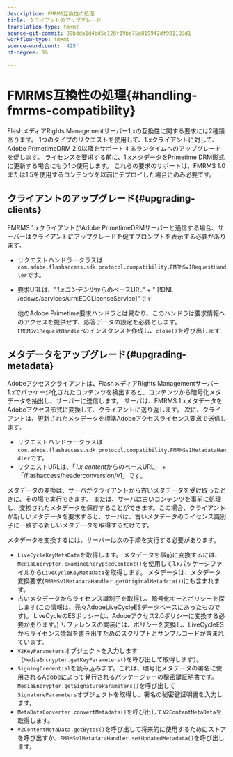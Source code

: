 ```yaml
---
description: FMRMS互換性の処理
title: クライアントのアップグレード
translation-type: tm+mt
source-git-commit: 89bdda1d4bd5c126f19ba75a819942df901183d1
workflow-type: tm+mt
source-wordcount: '425'
ht-degree: 0%

---
```



# FMRMS互換性の処理{#handling-fmrms-compatibility}

FlashメディアRights Managementサーバー1.xの互換性に関する要求には2種類あります。 1つのタイプのリクエストを使用して、1.xクライアントに対して、Adobe PrimetimeDRM 2.0以降をサポートするランタイムへのアップグレードを促します。 ライセンスを要求する前に、1.xメタデータをPrimetime DRM形式に更新する場合にもう1つ使用します。 これらの要求のサポートは、FMRMS 1.0または1.5を使用するコンテンツを以前にデプロイした場合にのみ必要です。

## クライアントのアップグレード{#upgrading-clients}

FMRMS 1.xクライアントがAdobe PrimetimeDRMサーバーと通信する場合、サーバーはクライアントにアップグレードを促すプロンプトを表示する必要があります。

* リクエストハンドラークラスは`com.adobe.flashaccess.sdk.protocol.compatibility.FMRMSv1RequestHandler`です。
* 要求URLは、&quot;*1.xコンテンツ*&#x200B;からのベースURL&quot; + &quot; [!DNL /edcws/services/urn:EDCLicenseService]&quot;です

   他のAdobe Primetime要求ハンドラとは異なり、このハンドラは要求情報へのアクセスを提供せず、応答データの設定を必要とします。 `FMRMSv1RequestHandler`のインスタンスを作成し、`close()`を呼び出します

## メタデータをアップグレード{#upgrading-metadata}

Adobeアクセスクライアントは、FlashメディアRights Managementサーバー1.xでパッケージ化されたコンテンツを検出すると、コンテンツから暗号化メタデータを抽出し、サーバーに送信します。 サーバは、FMRMS 1.xメタデータをAdobeアクセス形式に変換して、クライアントに送り返します。 次に、クライアントは、更新されたメタデータを標準Adobeアクセスライセンス要求で送信します。

* リクエストハンドラークラスは`com.adobe.flashaccess.sdk.protocol.compatibility.FMRMSv1MetadataHandler`です。
* リクエストURLは、「*1.x content*&#x200B;からのベースURL」 +「/flashaccess/headerconversion/v1」です。

メタデータの変換は、サーバがクライアントから古いメタデータを受け取ったときに、その場で実行できます。 または、サーバは古いコンテンツを事前に処理し、変換されたメタデータを保存することができます。この場合、クライアントが新しいメタデータを要求すると、サーバは、古いメタデータのライセンス識別子に一致する新しいメタデータを取得するだけです。

メタデータを変換するには、サーバーは次の手順を実行する必要があります。

* `LiveCycleKeyMetaData`を取得します。 メタデータを事前に変換するには、`MediaEncrypter.examineEncryptedContent()`を使用して1.xパッケージファイルから`LiveCycleKeyMetaData`を取得します。 メタデータは、メタデータ変換要求(`FMRMSv1MetadataHandler.getOriginalMetadata()`)にも含まれます。
* 古いメタデータからライセンス識別子を取得し、暗号化キーとポリシーを探します(この情報は、元々AdobeLiveCycleESデータベースにあったものです)。 LiveCycleのESポリシーは、Adobeアクセス2.0ポリシーに変換する必要があります。) リファレンスの実装には、ポリシーを変換し、LiveCycleESからライセンス情報を書き出すためのスクリプトとサンプルコードが含まれています。
* `V2KeyParameters`オブジェクトを入力します（`MediaEncrypter.getKeyParameters()`を呼び出して取得します）。
* `SigningCredential`を読み込みます。これは、暗号化メタデータの署名に使用されるAdobeによって発行されるパッケージャーの秘密鍵証明書です。 `MediaEncrypter.getSignatureParameters()`を呼び出して`SignatureParameters`オブジェクトを取得し、署名の秘密鍵証明書を入力します。
* `MetaDataConverter.convertMetadata()`を呼び出して`V2ContentMetaData`を取得します。
* `V2ContentMetaData.getBytes()`を呼び出して将来的に使用するためにストアを呼び出すか、`FMRMSv1MetadataHandler.setUpdatedMetadata()`を呼び出します。